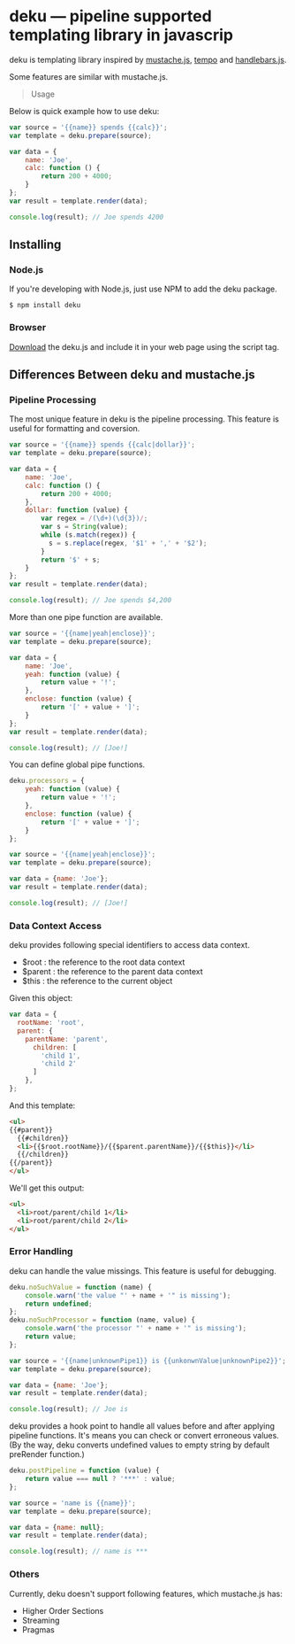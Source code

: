 deku — pipeline supported templating library in javascrip
=========================================================

deku is templating library inspired by [mustache.js](https://github.com/janl/mustache.js),
[tempo](https://github.com/twigkit/tempo) and [handlebars.js](https://github.com/wycats/handlebars.js/).

Some features are similar with mustache.js.

> Usage

Below is quick example how to use deku:

```js
var source = '{{name}} spends {{calc}}';
var template = deku.prepare(source);

var data = {
    name: 'Joe',
    calc: function () {
        return 200 + 4000;
    }
};
var result = template.render(data);

console.log(result); // Joe spends 4200
```

## Installing

### Node.js

If you're developing with Node.js, just use NPM to add the deku package.

```
$ npm install deku
```

### Browser

[Download](https://github.com/nakamura-to/deku/tags) the deku.js and include it in your web page using the script tag.

Differences Between deku and mustache.js
-------------------------------------------

### Pipeline Processing

The most unique feature in deku is the pipeline processing.
This feature is useful for formatting and coversion.

```js
var source = '{{name}} spends {{calc|dollar}}';
var template = deku.prepare(source);

var data = {
    name: 'Joe',
    calc: function () {
        return 200 + 4000;
    },
    dollar: function (value) {
        var regex = /(\d+)(\d{3})/;
        var s = String(value);
        while (s.match(regex)) {
          s = s.replace(regex, '$1' + ',' + '$2');
        }
        return '$' + s;
    }
};
var result = template.render(data);

console.log(result); // Joe spends $4,200
```

More than one pipe function are available.

```js
var source = '{{name|yeah|enclose}}';
var template = deku.prepare(source);

var data = {
    name: 'Joe',
    yeah: function (value) {
        return value + '!';
    },
    enclose: function (value) {
        return '[' + value + ']';
    }
};
var result = template.render(data);

console.log(result); // [Joe!]
```

You can define global pipe functions.

```js
deku.processors = {
    yeah: function (value) {
        return value + '!';
    },
    enclose: function (value) {
        return '[' + value + ']';
    }
};

var source = '{{name|yeah|enclose}}';
var template = deku.prepare(source);

var data = {name: 'Joe'};
var result = template.render(data);

console.log(result); // [Joe!]
```

### Data Context Access

deku provides following special identifiers to access data context.

* $root : the reference to the root data context
* $parent : the reference to the parent data context
* $this : the reference to the current object

Given this object:

```js
var data = {
  rootName: 'root',
  parent: {
    parentName: 'parent',
      children: [
        'child 1',
        'child 2'
      ]
    },
};
```

And this template:

```html
<ul>
{{#parent}} 
  {{#children}}
  <li>{{$root.rootName}}/{{$parent.parentName}}/{{$this}}</li>
  {{/children}}
{{/parent}}
</ul>
```

We'll get this output:

```html
<ul>
  <li>root/parent/child 1</li>
  <li>root/parent/child 2</li>
</ul>
```

### Error Handling

deku can handle the value missings.
This feature is useful for debugging.

```js
deku.noSuchValue = function (name) {
    console.warn('the value "' + name + '" is missing');
    return undefined;
};
deku.noSuchProcessor = function (name, value) {
    console.warn('the processor "' + name + '" is missing');
    return value;
};

var source = '{{name|unknownPipe1}} is {{unkonwnValue|unknownPipe2}}';
var template = deku.prepare(source);

var data = {name: 'Joe'};
var result = template.render(data);

console.log(result); // Joe is
```

deku provides a hook point to handle all values before and after applying pipeline functions.
It's means you can check or convert erroneous values.
(By the way, deku converts undefined values to empty string by default preRender function.)

```js
deku.postPipeline = function (value) {
    return value === null ? '***' : value;
};

var source = 'name is {{name}}';
var template = deku.prepare(source);

var data = {name: null};
var result = template.render(data);

console.log(result); // name is ***
```

### Others

Currently, deku doesn't support following features, which mustache.js has:

* Higher Order Sections
* Streaming
* Pragmas